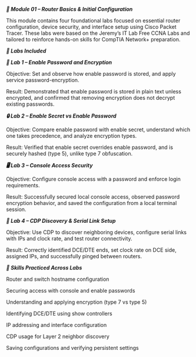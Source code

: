 ***📘 Module 01 – Router Basics & Initial Configuration***

This module contains four foundational labs focused on essential router configuration, device security, and interface setup using Cisco Packet Tracer. These labs were based on the Jeremy’s IT Lab Free CCNA Labs and tailored to reinforce hands-on skills for CompTIA Network+ preparation.

***🧪 Labs Included***

***🔐 Lab 1 – Enable Password and Encryption***

Objective: Set and observe how enable password is stored, and apply service password-encryption.

Result: Demonstrated that enable password is stored in plain text unless encrypted, and confirmed that removing encryption does not decrypt existing passwords.

***🔒 Lab 2 – Enable Secret vs Enable Password***

Objective: Compare enable password with enable secret, understand which one takes precedence, and analyze encryption types.

Result: Verified that enable secret overrides enable password, and is securely hashed (type 5), unlike type 7 obfuscation.

***🖥️ Lab 3 – Console Access Security***

Objective: Configure console access with a password and enforce login requirements.

Result: Successfully secured local console access, observed password encryption behavior, and saved the configuration from a local terminal session.

***🔌 Lab 4 – CDP Discovery & Serial Link Setup***

Objective: Use CDP to discover neighboring devices, configure serial links with IPs and clock rate, and test router connectivity.

Result: Correctly identified DCE/DTE ends, set clock rate on DCE side, assigned IPs, and successfully pinged between routers.

***🔧 Skills Practiced Across Labs***

Router and switch hostname configuration

Securing access with console and enable passwords

Understanding and applying encryption (type 7 vs type 5)

Identifying DCE/DTE using show controllers

IP addressing and interface configuration

CDP usage for Layer 2 neighbor discovery

Saving configurations and verifying persistent settings
